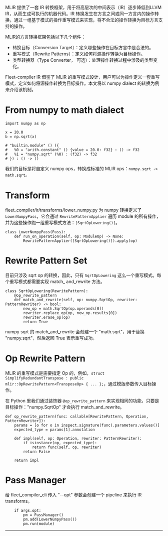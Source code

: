 MLIR 提供了一套 IR 转换框架，用于将高层次的中间表示（IR）逐步降低到LLVM IR，从而生成可执行的机器代码。IR 转换发生在方言之间或同一方言内的操作转换，通过一组基于模式的操作重写模式来实现，将不合法的操作转换为目标方言支持的操作。

MLIR的方言转换框架包括以下几个组件：
- 转换目标（Conversion Target）：定义哪些操作在目标方言中是合法的。
- 重写模式（Rewrite Patterns）：定义如何将源操作转换为目标操作。
- 类型转换器（Type Converter， 可选）：处理操作转换过程中涉及的类型变化。

Fleet-compiler IR 借鉴了 MLIR 的重写模式设计，用户可以为操作定义一套重写模式，定义如何将源操作转换为目标操作。本文将以 numpy dialect 的转换为例来介绍该机制。

# From numpy to math dialect

```
import numpy as np

x = 20.0
b = np.sqrt(x)

# "builtin.module" () ({
#   %0 = "arith.constant" () {value = 20.0: f32} : () -> f32
#   %1 = "numpy.sqrt" (%0) : (f32) -> f32
# }) : () -> ()
```

我们的目标是将自定义 numpy ops，转换成标准的 MLIR ops：`numpy.sqrt -> math.sqrt`。

# Transform

fleet_compiler/ir/transforms/lower_numpy.py 为 numpy 转换定义了 `LowerNumpyPass`，它会通过 `RewritePatternApplier` 遍历 module 的所有操作，并为这些操作跑一组重写模式方法：`[SqrtOpLowering()]`。

```
class LowerNumpyPass(Pass):
    def run_on_operation(self, op: ModuleOp) -> None:
        RewritePatternApplier([SqrtOpLowering()]).apply(op)
```

# Rewrite Pattern Set

目前只涉及 sqrt op 的转换，因此，只有 `SqrtOpLowering` 这么一个重写模式。每个重写模式都需要实现 match_ and_rewrite 方法。

```
class SqrtOpLowering(RewritePattern):
    @op_rewrite_pattern
    def match_and_rewrite(self, op: numpy.SqrtOp, rewriter: PatternRewriter) -> bool:
        new_op = math.SqrtOp(op.operands[0])
        rewriter.replace_op(op, new_op.results[0])
        rewriter.erase_op(op)
        return True
```

numpy sqrt 的 match_and_rewrite 会创建一个 "math.sqrt"，用于替换 "numpy.sqrt"，然后返回 True 表示重写成功。

# Op Rewrite Pattern

MLIR 的重写模式是需要指定 Op 的，例如，`struct SimplifyRedundantTranspose : public mlir::OpRewritePattern<TransposeOp> { ... };`，通过模版参数传入目标操作。

在 Python 里我们通过装饰器 `@op_rewrite_pattern` 来实现相同的功能，只要是目标操作："numpy.SqrtOp" 才会执行 match_and_rewrite。

```
def op_rewrite_pattern(func: callable[RewritePattern, Operation, PatternRewriter]):
    params = [o for o in inspect.signature(func).parameters.values()]
    expected_type = params[1].annotation

    def impl(self, op: Operation, rewriter: PatternRewriter):
        if isinstance(op, expected_type):
            return func(self, op, rewriter)
        return False

    return impl
```

# Pass Manager

给 fleet_compiler_cli 传入 "--opt" 参数会创建一个 pipeline 来执行 IR transforms。

```
    if args.opt:
        pm = PassManager()
        pm.add(LowerNumpyPass())
        pm.run(module)
```

---
